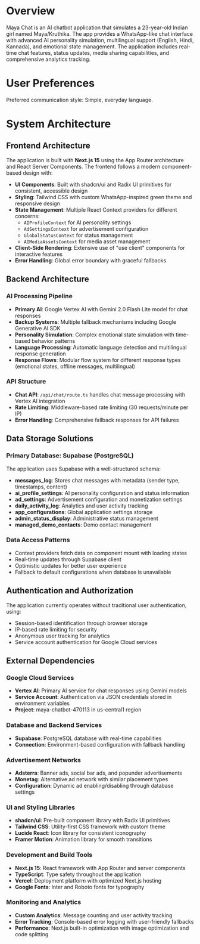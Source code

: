 # Overview

Maya Chat is an AI chatbot application that simulates a 23-year-old Indian girl named Maya/Kruthika. The app provides a WhatsApp-like chat interface with advanced AI personality simulation, multilingual support (English, Hindi, Kannada), and emotional state management. The application includes real-time chat features, status updates, media sharing capabilities, and comprehensive analytics tracking.

# User Preferences

Preferred communication style: Simple, everyday language.

# System Architecture

## Frontend Architecture

The application is built with **Next.js 15** using the App Router architecture and React Server Components. The frontend follows a modern component-based design with:

- **UI Components**: Built with shadcn/ui and Radix UI primitives for consistent, accessible design
- **Styling**: Tailwind CSS with custom WhatsApp-inspired green theme and responsive design
- **State Management**: Multiple React Context providers for different concerns:
  - `AIProfileContext` for AI personality settings
  - `AdSettingsContext` for advertisement configuration
  - `GlobalStatusContext` for status management
  - `AIMediaAssetsContext` for media asset management
- **Client-Side Rendering**: Extensive use of "use client" components for interactive features
- **Error Handling**: Global error boundary with graceful fallbacks

## Backend Architecture

### AI Processing Pipeline
- **Primary AI**: Google Vertex AI with Gemini 2.0 Flash Lite model for chat responses
- **Backup Systems**: Multiple fallback mechanisms including Google Generative AI SDK
- **Personality Simulation**: Complex emotional state simulation with time-based behavior patterns
- **Language Processing**: Automatic language detection and multilingual response generation
- **Response Flows**: Modular flow system for different response types (emotional states, offline messages, multilingual)

### API Structure
- **Chat API**: `/api/chat/route.ts` handles chat message processing with Vertex AI integration
- **Rate Limiting**: Middleware-based rate limiting (30 requests/minute per IP)
- **Error Handling**: Comprehensive fallback responses for API failures

## Data Storage Solutions

### Primary Database: Supabase (PostgreSQL)
The application uses Supabase with a well-structured schema:

- **messages_log**: Stores chat messages with metadata (sender type, timestamps, content)
- **ai_profile_settings**: AI personality configuration and status information
- **ad_settings**: Advertisement configuration and monetization settings
- **daily_activity_log**: Analytics and user activity tracking
- **app_configurations**: Global application settings storage
- **admin_status_display**: Administrative status management
- **managed_demo_contacts**: Demo contact management

### Data Access Patterns
- Context providers fetch data on component mount with loading states
- Real-time updates through Supabase client
- Optimistic updates for better user experience
- Fallback to default configurations when database is unavailable

## Authentication and Authorization

The application currently operates without traditional user authentication, using:
- Session-based identification through browser storage
- IP-based rate limiting for security
- Anonymous user tracking for analytics
- Service account authentication for Google Cloud services

## External Dependencies

### Google Cloud Services
- **Vertex AI**: Primary AI service for chat responses using Gemini models
- **Service Account**: Authentication via JSON credentials stored in environment variables
- **Project**: maya-chatbot-470113 in us-central1 region

### Database and Backend Services
- **Supabase**: PostgreSQL database with real-time capabilities
- **Connection**: Environment-based configuration with fallback handling

### Advertisement Networks
- **Adsterra**: Banner ads, social bar ads, and popunder advertisements
- **Monetag**: Alternative ad network with similar placement types
- **Configuration**: Dynamic ad enabling/disabling through database settings

### UI and Styling Libraries
- **shadcn/ui**: Pre-built component library with Radix UI primitives
- **Tailwind CSS**: Utility-first CSS framework with custom theme
- **Lucide React**: Icon library for consistent iconography
- **Framer Motion**: Animation library for smooth transitions

### Development and Build Tools
- **Next.js 15**: React framework with App Router and server components
- **TypeScript**: Type safety throughout the application
- **Vercel**: Deployment platform with optimized Next.js hosting
- **Google Fonts**: Inter and Roboto fonts for typography

### Monitoring and Analytics
- **Custom Analytics**: Message counting and user activity tracking
- **Error Tracking**: Console-based error logging with user-friendly fallbacks
- **Performance**: Next.js built-in optimization with image optimization and code splitting